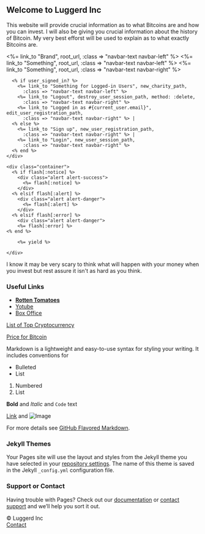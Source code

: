 ## Welcome to Luggerd Inc
This website will provide crucial information as to what Bitcoins are and how you can invest. I will also be giving you crucial information about the history of Bitcoin. My very best efforst will be used to explain as to what exactly Bitcoins are. 

<div class="navbar navbar-inverse navbar-fixed-top" role="navigation">
    <div class="container">
      <%= link_to "Brand", root_url, :class => "navbar-text navbar-left" %>
      <%= link_to "Something", root_url, :class => "navbar-text navbar-left" %>
      <%= link_to "Something", root_url, :class => "navbar-text navbar-right" %>

      <% if user_signed_in? %>
        <%= link_to "Something for Logged-in Users", new_charity_path,
          :class => "navbar-text navbar-left" %>
        <%= link_to "Logout", destroy_user_session_path, method: :delete,
          :class => "navbar-text navbar-right" %>
        <%= link_to "Logged in as #{current_user.email}", edit_user_registration_path,
          :class => "navbar-text navbar-right" %> |
      <% else %>
        <%= link_to "Sign up", new_user_registration_path,
          :class => "navbar-text navbar-right" %> |
        <%= link_to "Login", new_user_session_path,
          :class => "navbar-text navbar-right" %>
      <% end %>
    </div>
  </div>
  
    <div class="container">
	  <% if flash[:notice] %>
	    <div class="alert alert-success">
	      <%= flash[:notice] %>
	    </div>
	  <% elsif flash[:alert] %>
	    <div class="alert alert-danger">
	      <%= flash[:alert] %>
	    </div>
	  <% elsif flash[:error] %>
    	<div class="alert alert-danger">
       	<%= flash[:error] %>
  	<% end %>

		<%= yield %>
		
	</div>

I know it may be very scary to think what will happen with your money when you invest but rest assure it isn't as hard as you think.

### Useful Links
<ul>
        <li><a href="https://www.rottentomatoes.com/"><b>Rotten Tomatoes</b></a></li>
        <li><a href="https://www.youtube.com/JeremyJahns">Yotube</a></li>
        <li><a href="http://www.boxofficemojo.com/">Box Office</a></li>
      </ul>
      
<a href="cryptocurrency.md">List of Top Cryptocurrency</a>

<a href="gains.html">Price for Bitcoin</a>

Markdown is a lightweight and easy-to-use syntax for styling your writing. It includes conventions for

- Bulleted
- List

1. Numbered
2. List

**Bold** and _Italic_ and `Code` text

[Link](url) and ![Image](src)

For more details see [GitHub Flavored Markdown](https://guides.github.com/features/mastering-markdown/).

### Jekyll Themes

Your Pages site will use the layout and styles from the Jekyll theme you have selected in your [repository settings](https://github.com/luggerd/luggerd.github.io/settings). The name of this theme is saved in the Jekyll `_config.yml` configuration file.

### Support or Contact

Having trouble with Pages? Check out our [documentation](https://help.github.com/categories/github-pages-basics/) or [contact support](https://github.com/contact) and we’ll help you sort it out.

<footer>
<div class= "navbar navbar-inverse navbar-static-bottom" role="navigation">
    <div class="navbar-text pull-left">
    </div>
    <div class= "navbar-text pull-right">
<!-- Add in your social media / github links here -->
        <a href="https://github.com/clarkdatalabs">
            <i class="fa fa-github-square fa-2x"></i></a>
    </div>
    <!--Below is the copyright information for the site. You can fill in your own here.-->
    <div class="navbar-text pull-left">
    &copy; Luggerd Inc
    </div>
</div>	
</footer>

 <div class="contact-btn"><a href="contact.md">Contact</a>
      </div>
